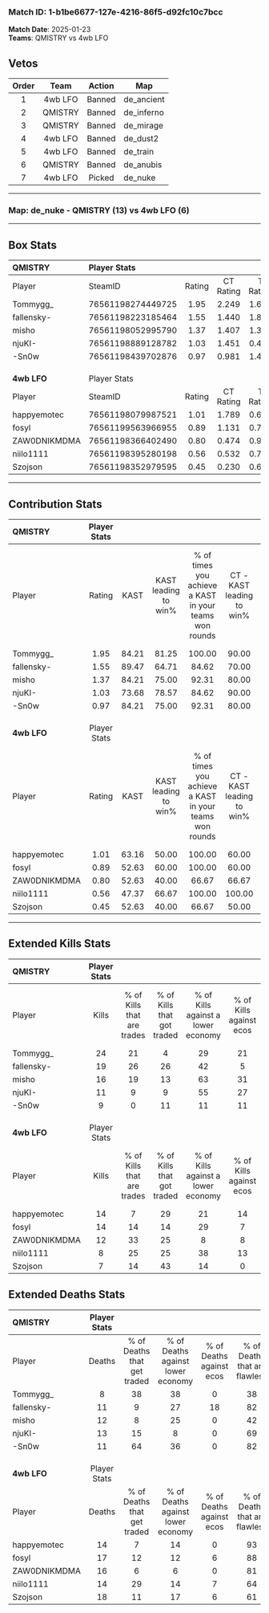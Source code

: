 ### Match ID: 1-b1be6677-127e-4216-86f5-d92fc10c7bcc  
**Match Date**: 2025-01-23  
**Teams**: QMISTRY vs 4wb LFO  

## Vetos  

| Order | Team | Action | Map |
| :---: | :--: | :----: | --- |
| 1 | 4wb LFO | Banned | de_ancient |
| 2 | QMISTRY | Banned | de_inferno |
| 3 | QMISTRY | Banned | de_mirage |
| 4 | 4wb LFO | Banned | de_dust2 |
| 5 | 4wb LFO | Banned | de_train |
| 6 | QMISTRY | Banned | de_anubis |
| 7 | 4wb LFO | Picked | de_nuke |

---  

### **Map**: de_nuke - QMISTRY (13) vs 4wb LFO (6)  
---  

## Box Stats  

| **QMISTRY**  | Player Stats      |        |           |          |       |       |       |         |        |      |     |
| :- | :- | :-: | :-: | :-: | :-: | :-: | :-: | :-: | :-: | :-: | :-: |
| Player       | SteamID           | Rating | CT Rating | T Rating | KAST  |  ADR  | Kills | Assists | Deaths | K/D  | HS% |
| Tommygg_     | 76561198274449725 |  1.95  |   2.249   |  1.674   | 84.21 | 122.7 |  24   |    3    |   8    | 3.00 | 75  |
| fallensky-   | 76561198223185464 |  1.55  |   1.440   |  1.827   | 89.47 | 85.6  |  19   |    2    |   11   | 1.73 | 52  |
| misho        | 76561198052995790 |  1.37  |   1.407   |  1.372   | 84.21 | 85.1  |  16   |    5    |   12   | 1.33 | 50  |
| njuKI-       | 76561198889128782 |  1.03  |   1.451   |  0.467   | 73.68 | 78.2  |  11   |    8    |   13   | 0.85 | 45  |
| -Sn0w        | 76561198439702876 |  0.97  |   0.981   |  1.485   | 84.21 | 54.0  |   9   |    4    |   11   | 0.82 | 22  |
|              |                   |        |           |          |       |       |       |         |        |      |     |
|              |                   |        |           |          |       |       |       |         |        |      |     |
|              |                   |        |           |          |       |       |       |         |        |      |     |
| **4wb LFO**  | Player Stats      |        |           |          |       |       |       |         |        |      |     |
| Player       | SteamID           | Rating | CT Rating | T Rating | KAST  |  ADR  | Kills | Assists | Deaths | K/D  | HS% |
| happyemotec  | 76561198079987521 |  1.01  |   1.789   |  0.602   | 63.16 | 76.3  |  14   |    0    |   14   | 1.00 | 85  |
| fosyl        | 76561199563966955 |  0.89  |   1.131   |  0.796   | 52.63 | 84.4  |  14   |    3    |   17   | 0.82 | 64  |
| ZAW0DNIKMDMA | 76561198366402490 |  0.80  |   0.474   |  0.994   | 52.63 | 77.4  |  12   |    2    |   16   | 0.75 | 25  |
| niilo1111    | 76561198395280198 |  0.56  |   0.532   |  0.734   | 47.37 | 55.4  |   8   |    1    |   14   | 0.57 | 50  |
| Szojson      | 76561198352979595 |  0.45  |   0.230   |  0.665   | 52.63 | 56.0  |   7   |    2    |   18   | 0.39 | 57  |
---  

## Contribution Stats  

| **QMISTRY**  | Player Stats |       |                      |                                                        |                           |                                                             |                          |                                                            |
| :- | :-: | :-: | :-: | :-: | :-: | :-: | :-: | :-: |
| Player       |    Rating    | KAST  | KAST leading to win% | % of times you achieve a KAST in your teams won rounds | CT - KAST leading to win% | CT - % of times you achieve a KAST in your teams won rounds | T - KAST leading to win% | T - % of times you achieve a KAST in your teams won rounds |
| Tommygg_     |     1.95     | 84.21 |        81.25         |                         100.00                         |           90.00           |                           100.00                            |          66.67           |                           100.00                           |
| fallensky-   |     1.55     | 89.47 |        64.71         |                         84.62                          |           70.00           |                            77.78                            |          57.14           |                           100.00                           |
| misho        |     1.37     | 84.21 |        75.00         |                         92.31                          |           80.00           |                            88.89                            |          66.67           |                           100.00                           |
| njuKI-       |     1.03     | 73.68 |        78.57         |                         84.62                          |           90.00           |                           100.00                            |          50.00           |                           50.00                            |
| -Sn0w        |     0.97     | 84.21 |        75.00         |                         92.31                          |           80.00           |                            88.89                            |          66.67           |                           100.00                           |
|              |              |       |                      |                                                        |                           |                                                             |                          |                                                            |
|              |              |       |                      |                                                        |                           |                                                             |                          |                                                            |
|              |              |       |                      |                                                        |                           |                                                             |                          |                                                            |
| **4wb LFO**  | Player Stats |       |                      |                                                        |                           |                                                             |                          |                                                            |
| Player       |    Rating    | KAST  | KAST leading to win% | % of times you achieve a KAST in your teams won rounds | CT - KAST leading to win% | CT - % of times you achieve a KAST in your teams won rounds | T - KAST leading to win% | T - % of times you achieve a KAST in your teams won rounds |
| happyemotec  |     1.01     | 63.16 |        50.00         |                         100.00                         |           60.00           |                           100.00                            |          42.86           |                           100.00                           |
| fosyl        |     0.89     | 52.63 |        60.00         |                         100.00                         |           60.00           |                           100.00                            |          60.00           |                           100.00                           |
| ZAW0DNIKMDMA |     0.80     | 52.63 |        40.00         |                         66.67                          |           66.67           |                            66.67                            |          28.57           |                           66.67                            |
| niilo1111    |     0.56     | 47.37 |        66.67         |                         100.00                         |          100.00           |                           100.00                            |          50.00           |                           100.00                           |
| Szojson      |     0.45     | 52.63 |        40.00         |                         66.67                          |           50.00           |                            33.33                            |          37.50           |                           100.00                           |
---  

## Extended Kills Stats  

| **QMISTRY**  | Player Stats |                            |                            |                                    |                         |                              |                                 |                                       |                    |           |
| :- | :-: | :-: | :-: | :-: | :-: | :-: | :-: | :-: | :-: | :-: |
| Player       |    Kills     | % of Kills that are trades | % of Kills that got traded | % of Kills against a lower economy | % of Kills against ecos | % of Kills that are flawless | % of Kills that are close duels | % of Kills that are assisted by flash | Pistol Round Kills | AWP Kills |
| Tommygg_     |      24      |             21             |             4              |                 29                 |           21            |              88              |                0                |                   0                   |         4          |     0     |
| fallensky-   |      19      |             26             |             26             |                 42                 |            5            |              58              |               16                |                   0                   |         2          |     0     |
| misho        |      16      |             19             |             13             |                 63                 |           31            |              75              |                0                |                   6                   |         1          |     0     |
| njuKI-       |      11      |             9              |             9              |                 55                 |           27            |              73              |                0                |                   0                   |         1          |     0     |
| -Sn0w        |      9       |             0              |             11             |                 11                 |           11            |              67              |               11                |                   0                   |         0          |     2     |
|              |              |                            |                            |                                    |                         |                              |                                 |                                       |                    |           |
|              |              |                            |                            |                                    |                         |                              |                                 |                                       |                    |           |
|              |              |                            |                            |                                    |                         |                              |                                 |                                       |                    |           |
| **4wb LFO**  | Player Stats |                            |                            |                                    |                         |                              |                                 |                                       |                    |           |
| Player       |    Kills     | % of Kills that are trades | % of Kills that got traded | % of Kills against a lower economy | % of Kills against ecos | % of Kills that are flawless | % of Kills that are close duels | % of Kills that are assisted by flash | Pistol Round Kills | AWP Kills |
| happyemotec  |      14      |             7              |             29             |                 21                 |           14            |              57              |               14                |                   0                   |         4          |     0     |
| fosyl        |      14      |             14             |             14             |                 29                 |            7            |              57              |                7                |                   0                   |         1          |     0     |
| ZAW0DNIKMDMA |      12      |             33             |             25             |                 8                  |            8            |              92              |                8                |                   0                   |         0          |     4     |
| niilo1111    |      8       |             25             |             25             |                 38                 |           13            |              50              |               13                |                   0                   |         1          |     0     |
| Szojson      |      7       |             14             |             43             |                 14                 |            0            |              57              |                0                |                   0                   |         1          |     0     |
## Extended Deaths Stats  

| **QMISTRY**  | Player Stats |                             |                                   |                          |                               |                            |                           |               |
| :- | :-: | :-: | :-: | :-: | :-: | :-: | :-: | :-: |
| Player       |    Deaths    | % of Deaths that get traded | % of Deaths against lower economy | % of Deaths against ecos | % of Deaths that are flawless | % of Deaths that are close | % of Deaths while blinded | Deaths to AWP |
| Tommygg_     |      8       |             38              |                38                 |            0             |              38               |             13             |             0             |       0       |
| fallensky-   |      11      |              9              |                27                 |            18            |              82               |             0              |             0             |       1       |
| misho        |      12      |              8              |                25                 |            0             |              42               |             8              |             0             |       1       |
| njuKI-       |      13      |             15              |                 8                 |            0             |              69               |             15             |             0             |       0       |
| -Sn0w        |      11      |             64              |                36                 |            0             |              82               |             9              |             0             |       2       |
|              |              |                             |                                   |                          |                               |                            |                           |               |
|              |              |                             |                                   |                          |                               |                            |                           |               |
|              |              |                             |                                   |                          |                               |                            |                           |               |
| **4wb LFO**  | Player Stats |                             |                                   |                          |                               |                            |                           |               |
| Player       |    Deaths    | % of Deaths that get traded | % of Deaths against lower economy | % of Deaths against ecos | % of Deaths that are flawless | % of Deaths that are close | % of Deaths while blinded | Deaths to AWP |
| happyemotec  |      14      |              7              |                14                 |            0             |              93               |             0              |             0             |       0       |
| fosyl        |      17      |             12              |                12                 |            6             |              88               |             6              |             6             |       1       |
| ZAW0DNIKMDMA |      16      |              6              |                 6                 |            0             |              81               |             13             |             0             |       1       |
| niilo1111    |      14      |             29              |                14                 |            7             |              64               |             0              |             0             |       0       |
| Szojson      |      18      |             11              |                17                 |            6             |              61               |             6              |             0             |       0       |
